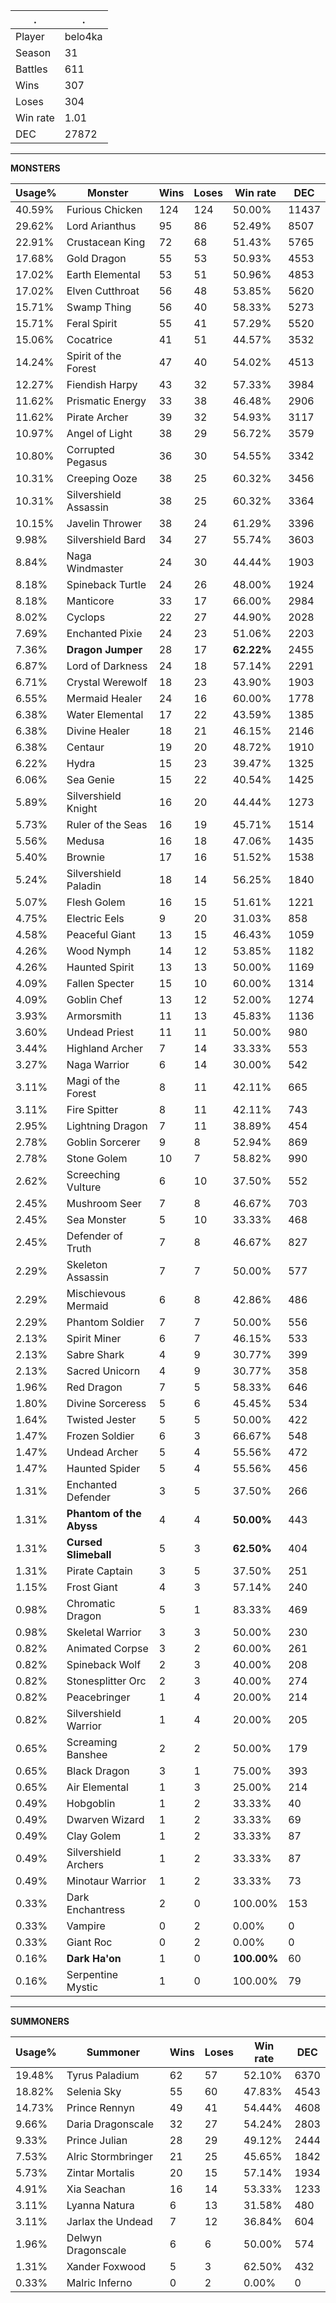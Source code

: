 .|.
|-|-
Player|belo4ka
Season|31
Battles|611
Wins|307
Loses|304
Win rate|1.01
DEC|27872

---
**MONSTERS**

Usage%|Monster|Wins|Loses|Win rate|DEC|
-|-|-|-|-|-|
40.59%|Furious Chicken|124|124|50.00%|11437|
29.62%|Lord Arianthus|95|86|52.49%|8507|
22.91%|Crustacean King|72|68|51.43%|5765|
17.68%|Gold Dragon|55|53|50.93%|4553|
17.02%|Earth Elemental|53|51|50.96%|4853|
17.02%|Elven Cutthroat|56|48|53.85%|5620|
15.71%|Swamp Thing|56|40|58.33%|5273|
15.71%|Feral Spirit|55|41|57.29%|5520|
15.06%|Cocatrice|41|51|44.57%|3532|
14.24%|Spirit of the Forest|47|40|54.02%|4513|
12.27%|Fiendish Harpy|43|32|57.33%|3984|
11.62%|Prismatic Energy|33|38|46.48%|2906|
11.62%|Pirate Archer|39|32|54.93%|3117|
10.97%|Angel of Light|38|29|56.72%|3579|
10.80%|Corrupted Pegasus|36|30|54.55%|3342|
10.31%|Creeping Ooze|38|25|60.32%|3456|
10.31%|Silvershield Assassin|38|25|60.32%|3364|
10.15%|Javelin Thrower|38|24|61.29%|3396|
9.98%|Silvershield Bard|34|27|55.74%|3603|
8.84%|Naga Windmaster|24|30|44.44%|1903|
8.18%|Spineback Turtle|24|26|48.00%|1924|
8.18%|Manticore|33|17|66.00%|2984|
8.02%|Cyclops|22|27|44.90%|2028|
7.69%|Enchanted Pixie|24|23|51.06%|2203|
7.36%|**Dragon Jumper**|28|17|**62.22%**|2455|
6.87%|Lord of Darkness|24|18|57.14%|2291|
6.71%|Crystal Werewolf|18|23|43.90%|1903|
6.55%|Mermaid Healer|24|16|60.00%|1778|
6.38%|Water Elemental|17|22|43.59%|1385|
6.38%|Divine Healer|18|21|46.15%|2146|
6.38%|Centaur|19|20|48.72%|1910|
6.22%|Hydra|15|23|39.47%|1325|
6.06%|Sea Genie|15|22|40.54%|1425|
5.89%|Silvershield Knight|16|20|44.44%|1273|
5.73%|Ruler of the Seas|16|19|45.71%|1514|
5.56%|Medusa|16|18|47.06%|1435|
5.40%|Brownie|17|16|51.52%|1538|
5.24%|Silvershield Paladin|18|14|56.25%|1840|
5.07%|Flesh Golem|16|15|51.61%|1221|
4.75%|Electric Eels|9|20|31.03%|858|
4.58%|Peaceful Giant|13|15|46.43%|1059|
4.26%|Wood Nymph|14|12|53.85%|1182|
4.26%|Haunted Spirit|13|13|50.00%|1169|
4.09%|Fallen Specter|15|10|60.00%|1314|
4.09%|Goblin Chef|13|12|52.00%|1274|
3.93%|Armorsmith|11|13|45.83%|1136|
3.60%|Undead Priest|11|11|50.00%|980|
3.44%|Highland Archer|7|14|33.33%|553|
3.27%|Naga Warrior|6|14|30.00%|542|
3.11%|Magi of the Forest|8|11|42.11%|665|
3.11%|Fire Spitter|8|11|42.11%|743|
2.95%|Lightning Dragon|7|11|38.89%|454|
2.78%|Goblin Sorcerer|9|8|52.94%|869|
2.78%|Stone Golem|10|7|58.82%|990|
2.62%|Screeching Vulture|6|10|37.50%|552|
2.45%|Mushroom Seer|7|8|46.67%|703|
2.45%|Sea Monster|5|10|33.33%|468|
2.45%|Defender of Truth|7|8|46.67%|827|
2.29%|Skeleton Assassin|7|7|50.00%|577|
2.29%|Mischievous Mermaid|6|8|42.86%|486|
2.29%|Phantom Soldier|7|7|50.00%|556|
2.13%|Spirit Miner|6|7|46.15%|533|
2.13%|Sabre Shark|4|9|30.77%|399|
2.13%|Sacred Unicorn|4|9|30.77%|358|
1.96%|Red Dragon|7|5|58.33%|646|
1.80%|Divine Sorceress|5|6|45.45%|534|
1.64%|Twisted Jester|5|5|50.00%|422|
1.47%|Frozen Soldier|6|3|66.67%|548|
1.47%|Undead Archer|5|4|55.56%|472|
1.47%|Haunted Spider|5|4|55.56%|456|
1.31%|Enchanted Defender|3|5|37.50%|266|
1.31%|**Phantom of the Abyss**|4|4|**50.00%**|443|
1.31%|**Cursed Slimeball**|5|3|**62.50%**|404|
1.31%|Pirate Captain|3|5|37.50%|251|
1.15%|Frost Giant|4|3|57.14%|240|
0.98%|Chromatic Dragon|5|1|83.33%|469|
0.98%|Skeletal Warrior|3|3|50.00%|230|
0.82%|Animated Corpse|3|2|60.00%|261|
0.82%|Spineback Wolf|2|3|40.00%|208|
0.82%|Stonesplitter Orc|2|3|40.00%|274|
0.82%|Peacebringer|1|4|20.00%|214|
0.82%|Silvershield Warrior|1|4|20.00%|205|
0.65%|Screaming Banshee|2|2|50.00%|179|
0.65%|Black Dragon|3|1|75.00%|393|
0.65%|Air Elemental|1|3|25.00%|214|
0.49%|Hobgoblin|1|2|33.33%|40|
0.49%|Dwarven Wizard|1|2|33.33%|69|
0.49%|Clay Golem|1|2|33.33%|87|
0.49%|Silvershield Archers|1|2|33.33%|87|
0.49%|Minotaur Warrior|1|2|33.33%|73|
0.33%|Dark Enchantress|2|0|100.00%|153|
0.33%|Vampire|0|2|0.00%|0|
0.33%|Giant Roc|0|2|0.00%|0|
0.16%|**Dark Ha'on**|1|0|**100.00%**|60|
0.16%|Serpentine Mystic|1|0|100.00%|79|

---
**SUMMONERS**

Usage%|Summoner|Wins|Loses|Win rate|DEC|
-|-|-|-|-|-|
19.48%|Tyrus Paladium|62|57|52.10%|6370|
18.82%|Selenia Sky|55|60|47.83%|4543|
14.73%|Prince Rennyn|49|41|54.44%|4608|
9.66%|Daria Dragonscale|32|27|54.24%|2803|
9.33%|Prince Julian|28|29|49.12%|2444|
7.53%|Alric Stormbringer|21|25|45.65%|1842|
5.73%|Zintar Mortalis|20|15|57.14%|1934|
4.91%|Xia Seachan|16|14|53.33%|1233|
3.11%|Lyanna Natura|6|13|31.58%|480|
3.11%|Jarlax the Undead|7|12|36.84%|604|
1.96%|Delwyn Dragonscale|6|6|50.00%|574|
1.31%|Xander Foxwood|5|3|62.50%|432|
0.33%|Malric Inferno|0|2|0.00%|0|
